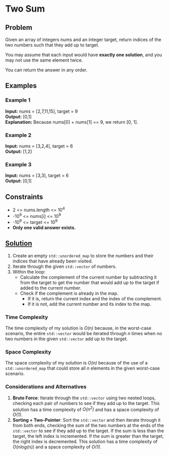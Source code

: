 # Two Sum

## Problem

Given an array of integers nums and an integer target, return indices of the two numbers such that they add up to
target.

You may assume that each input would have **exactly one solution**, and you may not use the same element twice.

You can return the answer in any order.

## Examples

### Example 1

**Input:** nums = [2,7,11,15], target = 9  
**Output:** [0,1]  
**Explanation:** Because nums[0] + nums[1] == 9, we return [0, 1].

### Example 2

**Input:** nums = [3,2,4], target = 6  
**Output:** [1,2]

### Example 3

**Input:** nums = [3,3], target = 6  
**Output:** [0,1]

## Constraints

- 2 <= nums.length <= 10<sup>4</sup>
- -10<sup>9</sup> <= nums[i] <= 10<sup>9</sup>
- -10<sup>9</sup> <= target <= 10<sup>9</sup>
- **Only one valid answer exists.**

## [Solution](https://github.com/TateHouse/LeetCode/blob/master/Algorithms/TwoSum/TwoSum.cpp)

1. Create an empty `std::unordered_map` to store the numbers and their indices that have already been visited.
2. Iterate through the given `std::vector` of numbers.
3. Within the loop:
    - Calculate the complement of the current number by subtracting it from the target to get the number that would
      add up to the target if added to the current number.
    - Check if the complement is already in the map.
        - If it is, return the current index and the index of the complement.
        - If it is not, add the current number and its index to the map.

### Time Complexity

The time complexity of my solution is *O(n)* because, in the worst-case scenario, the entire `std::vector` would be
iterated through *n* times when no two numbers in the given `std::vector` add up to the target.

### Space Complexity

The space complexity of my solution is *O(n)* because of the use of a `std::unordered_map` that could store all *n*
elements in the given worst-case scenario.

### Considerations and Alternatives

1. **Brute Force**: Iterate through the `std::vector` using two nested loops, checking each pair of numbers to see if
   they add up to the target. This solution has a time complexity of *O(n<sup>2</sup>)* and has a space complexity of
   *O(1)*.
2. **Sorting + Two-Pointer**: Sort the `std::vector` and then iterate through it from both ends, checking the sum of the
   two numbers at the ends of the `std::vector` to see if they add up to the target. If the sum is less than the target,
   the left index is incremented. If the sum is greater than the target, the right index is decremented. This solution
   has a time complexity of *O(nlog(n))* and a space complexity of *O(1)*.
